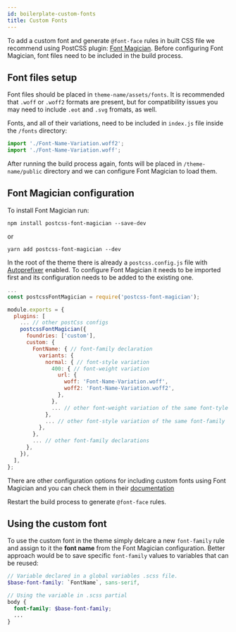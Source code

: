 ```yaml
---
id: boilerplate-custom-fonts
title: Custom Fonts
---
```

To add a custom font and generate `@font-face` rules in built CSS file we recommend using PostCSS plugin: [Font Magician](https://github.com/jonathantneal/postcss-font-magician). Before configuring Font Magician, font files need to be included in the build process.

## Font files setup

Font files should be placed in `theme-name/assets/fonts`. It is recommended that `.woff` or `.woff2` formats are present, but for compatibility issues you may need to include `.eot` and `.svg` fromats, as well.

Fonts, and all of their variations, need to be included in `index.js` file inside the `/fonts` directory:

```js
import './Font-Name-Variation.woff2';
import './Font-Name-Variation.woff';
```

After running the build process again, fonts will be placed in `/theme-name/public` directory and we can configure Font Magician to load them.

## Font Magician configuration

To install Font Magician run:
```shell
npm install postcss-font-magician --save-dev
```
or
```shell
yarn add postcss-font-magician --dev
```

In the root of the theme there is already a `postcss.config.js` file with [Autoprefixer](https://github.com/postcss/autoprefixer) enabled. To configure Font Magician it needs to be imported first and its configuration needs to be added to the existing one.

```js
...
const postcssFontMagician = require('postcss-font-magician');

module.exports = {
  plugins: [
    ... // other postCss configs
    postcssFontMagician({
      foundries: ['custom'],
      custom: {
        FontName: { // font-family declaration
          variants: {
            normal: { // font-style variation
              400: { // font-weight variation
                url: {
                  woff: 'Font-Name-Variation.woff',
                  woff2: 'Font-Name-Variation.woff2',
                },
              },
              ... // other font-weight variation of the same font-tyle
            },
            ... // other font-style variation of the same font-family
          },
        },
        ... // other font-family declarations
      },
    }),
  ],
};
```

There are other configuration options for including custom fonts using Font Magician and you can check them in their [documentation](https://github.com/jonathantneal/postcss-font-magician#options)

Restart the build process to generate `@font-face` rules.

## Using the custom font

To use the custom font in the theme simply delcare a new `font-family` rule and assign to it the __font name__ from the Font Magician configuration. Better approach would be to save specific `font-family` values to variables that can be reused:
```scss
// Variable declared in a global variables .scss file.
$base-font-family: `FontName`, sans-serif,

// Using the variable in .scss partial
body {
  font-family: $base-font-family;
  ...
}
```
